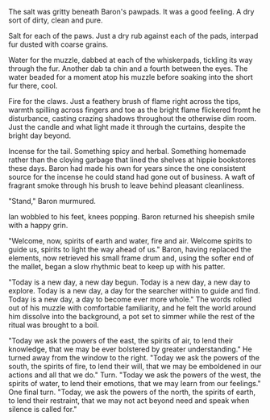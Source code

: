 The salt was gritty beneath Baron's pawpads. It was a good feeling. A dry sort of dirty, clean and pure.

Salt for each of the paws. Just a dry rub against each of the pads, interpad fur dusted with coarse grains.

Water for the muzzle, dabbed at each of the whiskerpads, tickling its way through the fur. Another dab ta chin and a fourth between the eyes. The water beaded for a moment atop his muzzle before soaking into the short fur there, cool.

Fire for the claws. Just a feathery brush of flame right across the tips, warmth spilling across fingers and toe as the bright flame flickered fromt he disturbance, casting crazing shadows throughout the otherwise dim room. Just the candle and what light made it through the curtains, despite the bright day beyond.

Incense for the tail. Something spicy and herbal. Something homemade rather than the cloying garbage that lined the shelves at hippie bookstores these days. Baron had made his own for years since the one consistent source for the incense he could stand had gone out of business. A waft of fragrant smoke through his brush to leave behind pleasant cleanliness.

"Stand," Baron murmured.

Ian wobbled to his feet, knees popping. Baron returned his sheepish smile with a happy grin.

"Welcome, now, spirits of earth and water, fire and air. Welcome spirits to guide us, spirits to light the way ahead of us." Baron, having replaced the elements, now retrieved his small frame drum and, using the softer end of the mallet, began a slow rhythmic beat to keep up with his patter.

"Today is a new day, a new day begun. Today is a new day, a new day to explore. Today is a new day, a day for the searcher within to guide and find. Today is a new day, a day to become ever more whole." The words rolled out of his muzzle with comfortable familiarity, and he felt the world around him dissolve into the background, a pot set to simmer while the rest of the ritual was brought to a boil.

"Today we ask the powers of the east, the spirits of air, to lend their knowledge, that we may be ever bolstered by greater understanding." He turned away from the window to the right. "Today we ask the powers of the south, the spirits of fire, to lend their will, that we may be emboldened in our actions and all that we do." Turn. "Today we ask the powers of the west, the spirits of water, to lend their emotions, that we may learn from our feelings." One final turn. "Today, we ask the powers of the north, the spirits of earth, to lend their restraint, that we may not act beyond need and speak when silence is called for."
